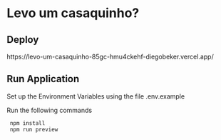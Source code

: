 # Levo um casaquinho?

## Deploy
<a src="https://levo-um-casaquinho-85gc-hmu4ckehf-diegobeker.vercel.app/">
  https://levo-um-casaquinho-85gc-hmu4ckehf-diegobeker.vercel.app/
</a>

## Run Application

Set up the Environment Variables using the file .env.example

Run the following commands

```
 npm install
 npm run preview
```
